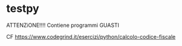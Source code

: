 # testpy
ATTENZiONE!!!!
Contiene programmi GUASTI

CF https://www.codegrind.it/esercizi/python/calcolo-codice-fiscale

